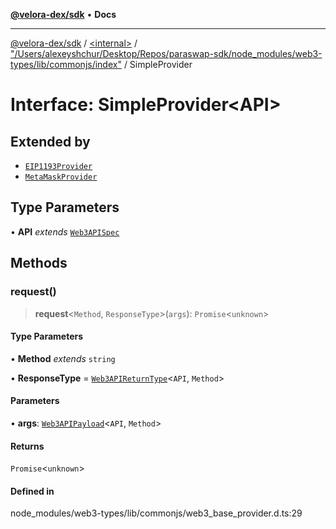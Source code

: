 [**@velora-dex/sdk**](../../../../README.md) • **Docs**

***

[@velora-dex/sdk](../../../../globals.md) / [\<internal\>](../../../README.md) / ["/Users/alexeyshchur/Desktop/Repos/paraswap-sdk/node\_modules/web3-types/lib/commonjs/index"](../README.md) / SimpleProvider

# Interface: SimpleProvider\<API\>

## Extended by

- [`EIP1193Provider`](EIP1193Provider.md)
- [`MetaMaskProvider`](MetaMaskProvider.md)

## Type Parameters

• **API** *extends* [`Web3APISpec`](../../../type-aliases/Web3APISpec.md)

## Methods

### request()

> **request**\<`Method`, `ResponseType`\>(`args`): `Promise`\<`unknown`\>

#### Type Parameters

• **Method** *extends* `string`

• **ResponseType** = [`Web3APIReturnType`](../../../type-aliases/Web3APIReturnType.md)\<`API`, `Method`\>

#### Parameters

• **args**: [`Web3APIPayload`](../../../interfaces/Web3APIPayload.md)\<`API`, `Method`\>

#### Returns

`Promise`\<`unknown`\>

#### Defined in

node\_modules/web3-types/lib/commonjs/web3\_base\_provider.d.ts:29
